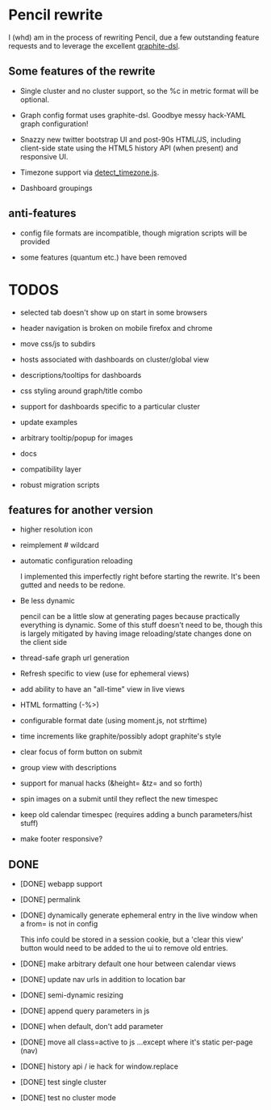 # Pencil rewrite

I (whd) am in the process of rewriting Pencil, due a few outstanding feature
requests and to leverage the excellent [graphite-dsl](https://github.com/ripienaar/graphite-graph-dsl/).

## Some features of the rewrite

* Single cluster and no cluster support, so the %c in metric format will be optional.

* Graph config format uses graphite-dsl. Goodbye messy hack-YAML graph configuration!

* Snazzy new twitter bootstrap UI and post-90s HTML/JS, including client-side
  state using the HTML5 history API (when present) and responsive UI.

* Timezone support via [detect_timezone.js](http://www.pageloom.com/automatic-timezone-detection-with-javascript).

* Dashboard groupings

## anti-features

* config file formats are incompatible, though migration scripts will be provided

* some features (quantum etc.) have been removed

# TODOS

* selected tab doesn't show up on start in some browsers

* header navigation is broken on mobile firefox and chrome

* move css/js to subdirs

* hosts associated with dashboards on cluster/global view

* descriptions/tooltips for dashboards

* css styling around graph/title combo

* support for dashboards specific to a particular cluster

* update examples

* arbitrary tooltip/popup for images

* docs

* compatibility layer

* robust migration scripts

## features for another version

* higher resolution icon

* reimplement # wildcard

* automatic configuration reloading

  I implemented this imperfectly right before starting the rewrite. It's been
  gutted and needs to be redone.

* Be less dynamic 

  pencil can be a little slow at generating pages because practically everything
  is dynamic. Some of this stuff doesn't need to be, though this is largely
  mitigated by having image reloading/state changes done on the client side

* thread-safe graph url generation

* Refresh specific to view (use <unit> for ephemeral views)

* add ability to have an "all-time" view in live views

* HTML formatting (-%>)

* configurable format date (using moment.js, not strftime)

* time increments like graphite/possibly adopt graphite's style

* clear focus of form button on submit

* group view with descriptions

* support for manual hacks (&height= &tz= and so forth)

* spin images on a submit until they reflect the new timespec

* keep old calendar timespec (requires adding a bunch parameters/hist stuff)

* make footer responsive?

## DONE

* [DONE] webapp support

* [DONE] permalink

* [DONE] dynamically generate ephemeral entry in the live window when a from= is not in config

  This info could be stored in a session cookie, but a 'clear this view' button
  would need to be added to the ui to remove old entries.

* [DONE] make arbitrary default one hour between calendar views

* [DONE] update nav urls in addition to location bar

* [DONE] semi-dynamic resizing

* [DONE] append query parameters in js

* [DONE] when default, don't add parameter

* [DONE] move all class=active to js
  ...except where it's static per-page (nav)

* [DONE] history api / ie hack for window.replace

* [DONE] test single cluster 

* [DONE] test no cluster mode

